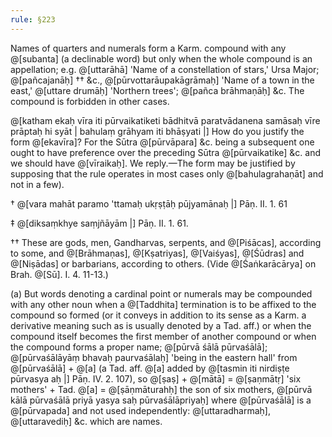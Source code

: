 ```yaml
---
rule: §223
---
```


Names of quarters and numerals form a Karm. compound with any @[subanta] (a declinable word) but only when the whole compound is an appellation; e.g. @[uttarāhā] 'Name of a constellation of stars,' Ursa Major; @[pañcajanāḥ] †† &c., @[pūrvottarāupakāgrāmaḥ] 'Name of a town in the east,' @[uttare drumāḥ] 'Northern trees'; @[pañca brāhmaṇāḥ] &c. The compound is forbidden in other cases.

@[katham ekaḥ vīra iti pūrvaikatiketi bādhitvā paratvādanena samāsaḥ vīre prāptaḥ hi syāt | bahulaṃ grāhyam iti bhāṣyati |] How do you justify the form @[ekavīra]? For the Sūtra @[pūrvāpara] &c. being a subsequent one ought to have preference over the preceding Sūtra @[pūrvaikatike] &c. and we should have @[vīraikaḥ]. We reply.—The form may be justified by supposing that the rule operates in most cases only @[bahulagrahaṇāt] and not in a few).

† @[vara mahāt paramo 'ttamaḥ ukṛṣṭāḥ pūjyamānaḥ |] Pāṇ. II. 1. 61

‡ @[diksaṃkhye saṃjñāyām |] Pāṇ. II. 1. 61.

†† These are gods, men, Gandharvas, serpents, and @[Piśācas], according to some, and @[Brāhmaṇas], @[Kṣatriyas], @[Vaiśyas], @[Śūdras] and @[Niṣādas] or barbarians, according to others. (Vide @[Śaṅkarācārya] on Brah. @[Sū]. I. 4. 11-13.)

(a) But words denoting a cardinal point or numerals may be compounded with any other noun when a @[Taddhita] termination is to be affixed to the compound so formed (or it conveys in addition to its sense as a Karm. a derivative meaning such as is usually denoted by a Tad. aff.) or when the compound itself becomes the first member of another compound or when the compound forms a proper name; @[pūrvā śālā pūrvaśālā]; @[pūrvaśālāyāṃ bhavaḥ paurvaśālaḥ] 'being in the eastern hall' from @[pūrvaśālā] + @[a] (a Tad. aff. @[a] added by @[tasmin iti nirdiṣṭe pūrvasya aḥ |] Pāṇ. IV. 2. 107), so @[ṣaṣ] + @[mātā] = @[ṣaṇmātṛ] 'six mothers' + Tad. @[a] = @[ṣāṇmāturahḥ] the son of six mothers, @[pūrvā kālā pūrvaśālā priyā yasya saḥ pūrvaśālāpriyaḥ] where @[pūrvaśālā] is a @[pūrvapada] and not used independently: @[uttaradharmaḥ], @[uttaravediḥ] &c. which are names.